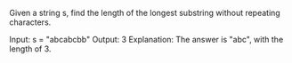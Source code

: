 Given a string s, find the length of the longest substring without repeating characters.

Input: s = "abcabcbb"
Output: 3
Explanation: The answer is "abc", with the length of 3.